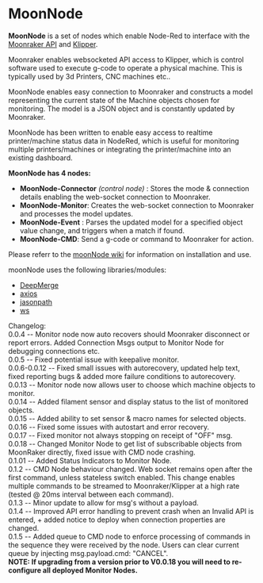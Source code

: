 # MoonNode
**MoonNode** is a set of nodes which enable Node-Red to interface with the [Moonraker API](https://moonraker.readthedocs.io/en/latest/web_api/) and [Klipper](https://www.klipper3d.org/).

Moonraker enables websocketed API access to Klipper, which is control software used to execute g-code to operate a physical machine. This is typically used by 3d Printers, CNC machines etc..

MoonNode enables easy connection to Moonraker and constructs a model representing the current state of the Machine objects chosen for monitoring. The model is a JSON object and is constantly updated by Moonraker.

MoonNode has been written to enable easy access to realtime printer/machine status data in NodeRed, which is useful for monitoring multiple printers/machines or integrating the printer/machine into an existing dashboard.

**MoonNode has 4 nodes:**

 - **MoonNode-Connector** *(control node)* : Stores the mode & connection details enabling the web-socket connection to Moonraker.  
 - **MoonNode-Monitor**: Creates the web-socket connection to Moonraker and processes the model updates.
 - **MoonNode-Event** : Parses the updated model for a specified object value change, and triggers when a match if found.
 - **MoonNode-CMD**: Send a g-code or command to Moonraker for action.

 Please referr to the [moonNode wiki](https://github.com/MintyTrebor/moonNode/wiki) for information on installation and use.  
 
 moonNode uses the following libraries/modules:  

 - [DeepMerge](https://www.npmjs.com/package/deepmerge)  
 - [axios](https://www.npmjs.com/package/axios)  
 - [jasonpath](https://www.npmjs.com/package/jsonpath)  
 - [ws](https://www.npmjs.com/package/ws)  

Changelog:  
0.0.4 -- Monitor node now auto recovers should Moonraker disconnect or report errors. Added Connection Msgs output to Monitor Node for debugging connections etc.  
0.0.5 -- Fixed potential issue with keepalive monitor.  
0.0.6-0.0.12 -- Fixed small issues with autorecovery, updated help text, fixed reporting bugs & added more failure conditions to autorecovery.  
0.0.13 -- Monitor node now allows user to choose which machine objects to monitor.  
0.0.14 -- Added filament sensor and display status to the list of monitored objects.  
0.0.15 -- Added ability to set sensor & macro names for selected objects.  
0.0.16 -- Fixed some issues with autostart and error recovery.  
0.0.17 -- Fixed monitor not always stopping on receipt of "OFF" msg.  
0.0.18 -- Changed Monitor Node to get list of subscribable objects from MoonRaker directly, fixed issue with CMD node crashing.  
0.1.01 -- Added Status Indicators to Monitor Node.  
0.1.2 -- CMD Node behaviour changed. Web socket remains open after the first command, unless stateless switch enabled. This change enables multiple commands to be streamed to Moonraker/Klipper at a high rate (tested @ 20ms interval between each command).   
0.1.3 -- Minor update to allow for msg's without a payload.  
0.1.4 -- Improved API error handling to prevent crash when an Invalid API is entered, + added notice to deploy when connection properties are changed.  
0.1.5 -- Added queue to CMD node to enforce processing of commands in the sequence they were received by the node. Users can clear current queue by injecting msg.payload.cmd: "CANCEL".   
**NOTE: If upgrading from a version prior to V0.0.18 you will need to re-configure all deployed Monitor Nodes.**  



